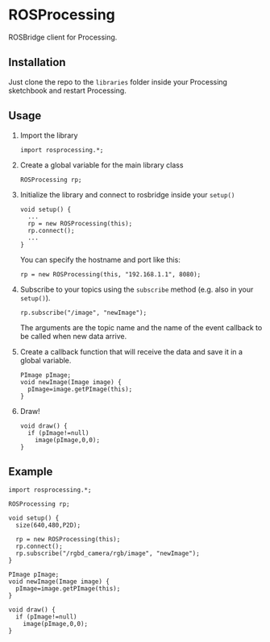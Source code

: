 ROSProcessing
=============

ROSBridge client for Processing.

Installation
------------

Just clone the repo to the `libraries` folder inside your Processing sketchbook and restart Processing.

Usage
-----

1. Import the library
    ```
    import rosprocessing.*;
    ```

2. Create a global variable for the main library class
    ```
    ROSProcessing rp; 
    ```

3. Initialize the library and connect to rosbridge inside your `setup()`
    ```
    void setup() {
      ...
      rp = new ROSProcessing(this);
      rp.connect();
      ...
    }
    ```
   You can specify the hostname and port like this:
    ```
    rp = new ROSProcessing(this, "192.168.1.1", 8080);
    ```

4. Subscribe to your topics using the `subscribe` method (e.g. also in your `setup()`).  
    ```
    rp.subscribe("/image", "newImage");   
    ```
   The arguments are the topic name and the name of the event callback to be called when new data arrive.

5. Create a callback function that will receive the data and save it in a global variable.
    ```
    PImage pImage;
    void newImage(Image image) {
      pImage=image.getPImage(this);
    }
    ```

6. Draw!
    ```
    void draw() {
      if (pImage!=null)
        image(pImage,0,0);
    }
    ```


Example
-------

```
import rosprocessing.*;

ROSProcessing rp; 

void setup() {
  size(640,480,P2D);
  
  rp = new ROSProcessing(this);
  rp.connect();
  rp.subscribe("/rgbd_camera/rgb/image", "newImage");   
}

PImage pImage;
void newImage(Image image) {
  pImage=image.getPImage(this);
}

void draw() {
  if (pImage!=null)
    image(pImage,0,0);
}


```
